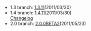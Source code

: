 - 1.3 branch: [1.3.11](http://www.symfony-project.org/installation)(2011/03/30)
- 1.4 branch: [1.4.11](http://www.symfony-project.org/installation)(2011/03/30)<br />
  [Changelog](/changelog/1_4)
- 2.0 branch: [2.0.0BETA2](http://symfony.com/download)(2011/05/23)
